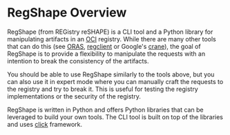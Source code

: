 # RegShape Overview

RegShape (from REGistry reSHAPE) is a CLI tool and a Python library for manipulating 
artifacts in an [OCI](https://opencoutnaiers.org) registry. While there are many other tools that can do this
(see [ORAS](https://oras.land), [regclient](https://github.com/regclient/regclient)
or Google's [crane](https://github.com/google/go-containerregistry/tree/main/cmd/crane)), 
the goal of RegShape is to provide a flexibility to manipulate the requests with 
an intention to break the consistency of the artifacts.

You should be able to use RegShape similarly to the tools above, but you can also
use it in expert mode where you can manually craft the requests to the registry
and try to break it. This is useful for testing the registry implementations or
the security of the registry.

RegShape is written in Python and offers Python libraries that can be leveraged 
to build your own tools. The CLI tool is built on top of the libraries and uses
[click](https://click.palletsprojects.com/) framework.
